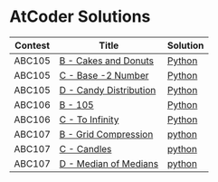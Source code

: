 # AtCoder Solutions
| Contest | Title  | Solution |
| ----- | -------- | ---------- |
| ABC105 | [B - Cakes and Donuts ](https://atcoder.jp/contests/abc105/tasks/abc105_b) | [Python](https://github.com/cocoa-maemae/atcoder/blob/master/abc/abc105/cakes_and_donuts.py) |
| ABC105 | [C - Base -2 Number](https://atcoder.jp/contests/abc105/tasks/abc105_c) | [Python](https://github.com/cocoa-maemae/atcoder/blob/master/abc/abc105/base_2numbers.py) |
| ABC105 | [D - Candy Distribution](https://atcoder.jp/contests/abc105/tasks/abc105_d) | [Python](https://github.com/cocoa-maemae/atcoder/blob/master/abc/abc105/cady_distribution.py) |
| ABC106 | [B - 105](https://atcoder.jp/contests/abc106/tasks/abc106_b) | [Python](https://github.com/cocoa-maemae/atcoder/blob/master/abc/abc106/b-105.py) |
| ABC106 | [C - To Infinity](https://atcoder.jp/contests/abc106/tasks/abc106_c) | [Python](https://github.com/cocoa-maemae/atcoder/blob/master/abc/abc106/to_infinity.py) |
| ABC107 | [B - Grid Compression ](https://atcoder.jp/contests/abc107/tasks/abc107_b) | [python](https://github.com/cocoa-maemae/atcoder/blob/master/abc/abc107/grid_compression.py) |
| ABC107 | [C - Candles](https://atcoder.jp/contests/abc107/tasks/arc101_a) | [python](https://github.com/cocoa-maemae/atcoder/blob/master/abc/abc107/candles.py) |
| ABC107 | [D - Median of Medians](https://atcoder.jp/contests/abc107/tasks/arc101_b) | [python](https://github.com/cocoa-maemae/atcoder/blob/master/abc/abc107/median_of_medians.py) |
